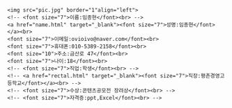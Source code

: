 <!DOCTYPE html>
<html lang="en" dir="ltr">
  <head>
    <meta charset="utf-8">
    <title></title>
    <style>
     a {
       color:gray;
       text-decoration: none;
     }
    </style>
  </head>
  <body>

    <img src="pic.jpg" border="1"align="left">
    <!-- <font size="7">이름:임종현</font><br> -->
    <a href="name.html" target="_blank"><font size="7">성명:임종현</font></a><br>
    <font size="7">이메일:ovioivo@naver.com</font><br>
    <font size="7">휴대폰:010-5389-2158</font><br>
    <font size="10">주소:금산로 47</font><br>
    <font size="7">나이:18</font><br>
    <!-- <font size="7">직업:학생</font><br> -->
    <!-- <a href="rectal.html" target="_blank"><font size="7">직장:평촌경영고등학교</font></a><br> -->
    <!-- <font size="7">수상:콘텐츠공모전 장려상</font><br> -->
    <!-- <font size="7">자격증:ppt,Excel</font><br> -->

  </body>
</html>
